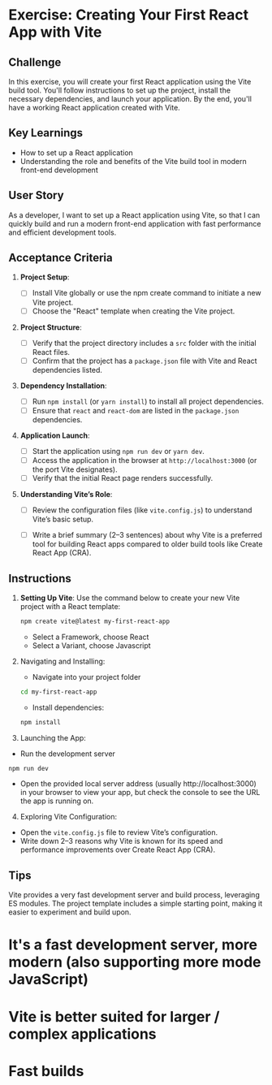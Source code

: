 # Exercise: Creating Your First React App with Vite

## Challenge

In this exercise, you will create your first React application using the Vite build tool. You'll follow instructions to set up the project, install the necessary dependencies, and launch your application. By the end, you'll have a working React application created with Vite.

## Key Learnings

- How to set up a React application
- Understanding the role and benefits of the Vite build tool in modern front-end development

## User Story

As a developer, I want to set up a React application using Vite, so that I can quickly build and run a modern front-end application with fast performance and efficient development tools.

## Acceptance Criteria

1. **Project Setup**:

   - [ ] Install Vite globally or use the npm create command to initiate a new Vite project.
   - [ ] Choose the "React" template when creating the Vite project.

2. **Project Structure**:

   - [ ] Verify that the project directory includes a `src` folder with the initial React files.
   - [ ] Confirm that the project has a `package.json` file with Vite and React dependencies listed.

3. **Dependency Installation**:

   - [ ] Run `npm install` (or `yarn install`) to install all project dependencies.
   - [ ] Ensure that `react` and `react-dom` are listed in the `package.json` dependencies.

4. **Application Launch**:

   - [ ] Start the application using `npm run dev` or `yarn dev`.
   - [ ] Access the application in the browser at `http://localhost:3000` (or the port Vite designates).
   - [ ] Verify that the initial React page renders successfully.

5. **Understanding Vite’s Role**:
   - [ ] Review the configuration files (like `vite.config.js`) to understand Vite’s basic setup.
   - [ ] Write a brief summary (2–3 sentences) about why Vite is a preferred tool for building React apps compared to older build tools like Create React App (CRA).



## Instructions

1. **Setting Up Vite**: Use the command below to create your new Vite project with a React template:

   ```bash
   npm create vite@latest my-first-react-app
   ```

   - Select a Framework, choose React
   - Select a Variant, choose Javascript

2. Navigating and Installing:
   - Navigate into your project folder
   ```bash
   cd my-first-react-app
   ```
   - Install dependencies:
   ```bash
   npm install
   ```
3. Launching the App:

- Run the development server

```bash
npm run dev
```

- Open the provided local server address (usually http://localhost:3000) in your browser to view your app, but check the console to see the URL the app is running on.

4. Exploring Vite Configuration:

- Open the `vite.config.js` file to review Vite’s configuration.
- Write down 2–3 reasons why Vite is known for its speed and performance improvements over Create React App (CRA).

## Tips

Vite provides a very fast development server and build process, leveraging ES modules.
The project template includes a simple starting point, making it easier to experiment and build upon.


# It's a fast development server, more modern (also supporting more mode JavaScript)
# Vite is better suited for larger / complex applications
# Fast builds